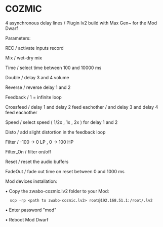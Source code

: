 # COZMIC
4 asynchronous delay lines / Plugin lv2 build with Max Gen~ for the Mod Dwarf

Parameters:

REC   / activate inputs record

Mix   / wet-dry mix	 

Time  / select time between 100 and 10000 ms

Double   /  delay 3 and 4  volume	

Reverse   / reverse delay 1 and 2

Feedback  / 1 = infinite loop

Crossfeed   / delay 1 and delay 2 feed eachother   / and  delay 3 and delay 4 feed eachother   

Speed   / select speed ( 1/2x , 1x , 2x )  for delay 1 and 2

Disto   / add slight distortion in the feedback loop

Filter  / -100 -> 0   LP  ,   0 -> 100  HP

Filter_On     / filter on/off

Reset  /   reset the audio buffers

FadeOut  /  fade out time on reset  between 0 and 1000 ms


Mod devices installation:

• Copy the zwabo-cozmic.lv2 folder to your Mod:
```
  scp -rp <path to zwabo-cozmic.lv2> root@192.168.51.1:/root/.lv2
  ```


• Enter password "mod"

• Reboot Mod Dwarf
